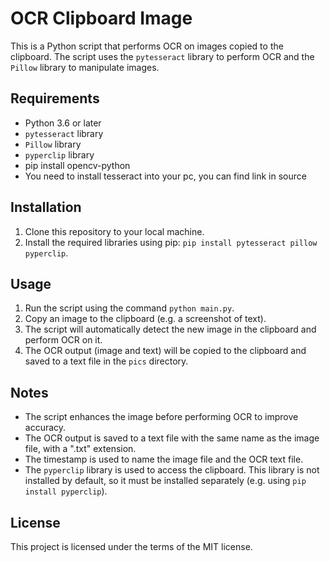 # OCR Clipboard Image

This is a Python script that performs OCR on images copied to the clipboard. The script uses the `pytesseract` library to perform OCR and the `Pillow` library to manipulate images.

## Requirements

- Python 3.6 or later
- `pytesseract` library
- `Pillow` library
- `pyperclip` library
- pip install opencv-python
- You need to install tesseract into your pc, you can find link in source

## Installation

1. Clone this repository to your local machine.
2. Install the required libraries using pip: `pip install pytesseract pillow pyperclip`.

## Usage

1. Run the script using the command `python main.py`.
2. Copy an image to the clipboard (e.g. a screenshot of text).
3. The script will automatically detect the new image in the clipboard and perform OCR on it.
4. The OCR output (image and text) will be copied to the clipboard and saved to a text file in the `pics` directory.

## Notes

- The script enhances the image before performing OCR to improve accuracy.
- The OCR output is saved to a text file with the same name as the image file, with a ".txt" extension.
- The timestamp is used to name the image file and the OCR text file.
- The `pyperclip` library is used to access the clipboard. This library is not installed by default, so it must be installed separately (e.g. using `pip install pyperclip`).

## License

This project is licensed under the terms of the MIT license.
